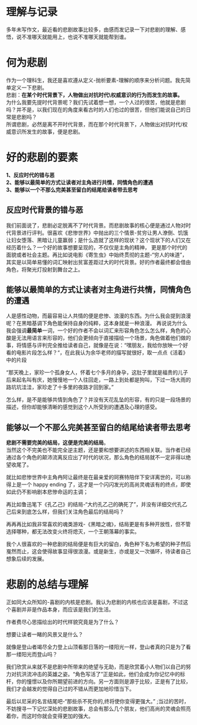 # 理解与记录
多年未写作文，最近看的悲剧故事比较多，由感而发记录一下对悲剧的理解、感悟，说不准哪天就能用上，也说不准哪天就能帮到谁。

# 何为悲剧
作为一个理科生，我还是喜欢遵从定义-抛析要素-理解的顺序来分析问题。我先简单定义一下悲剧。<br>
悲剧：**在某个时代背景下，人物做出对抗时代\权威意识的行为而发生的故事。** <br>
为什么我要先提时代背景呢？我们先试着想一想，一个人过的很苦，他就是悲剧吗？并不是，以我们现在的角度来看古时的人们也过的很苦，但他们能说自己的日常是悲剧吗？<br>
所谓悲剧，必然是离不开时代背景，而在那个时代背景下，人物做出对抗时代/权威意识所发生的故事，便是悲剧。


# 好的悲剧的要素

**1、反应时代的错与恶**<br>
**2、能够以最简单的方式让读者对主角进行共情，同情角色的遭遇**<br>
**3、能够以一个不那么完美甚至留白的结尾给读者带去思考**

## 反应时代背景的错与恶

我们前面说了，悲剧必定脱离不了时代背景。而悲剧故事的核心便是通过人物对时代背景进行评判。很喜欢《悲惨世界》中抛出的三个情景-贫穷让男人潦倒、饥饿让妇女堕落、黑暗让儿童赢弱；是什么造就了这样的现状？这个现状下的人们又在经历着什么？一个好的故事想要呈现的，不仅仅是主角的精神，
更是那个时代的面貌或者社会主题。再比如说电影《寄生虫》中始终贯彻的主题-“穷人的味道”，其实是以简单易懂的词汇映射出贫富差距过大的时代背景。好的作者最终都会借由角色，将聚光灯投射到舞台之上。


## 能够以最简单的方式让读者对主角进行共情，同情角色的遭遇

人是感性动物，而最容易让人共情的便是悲惨、浪漫的东西。为什么我会提到浪漫呢？在黑暗基调下角色能保持自身的纯粹，这本身就是一种浪漫。
再说说为什么我会强调**最简单**一词，一个好的作者不会以词汇来形容角色怎么怎么样，角色的心酸是无法用语言来形容的，他们会更倾向于直接描绘一个场景，角色做着他们做的事，将情感与评判完全推给读者自己，就像是在说：“嘿朋友，我给你放映一个好看的电影片段怎么样？“，在此我认为余华老师的描写就很好，取一点点《活着》中的片段<br>

“那天晚上，家珍一个孤身女人，怀着七个多月的身孕，这肚子里就是福贵的儿子后来起名叫有庆，她慢慢地一个人往回走，一路上到处都是狗叫，下过一场大雨的路坑坑洼洼，家珍走了十多里的夜路才回到家。”<br>

怎么样，是不是能够共情到角色了？并没有天花乱坠的形容，有的只是一段场景的描述，但你却能够清晰的感觉到这个人所受到的遭遇及心理的感受。

## 能够以一个不那么完美甚至留白的结尾给读者带去思考

**悲剧不需要完美的结局，这便是完美的结局**。<br>
当然这个不完美也不能完全逆主题，还是要和想要讲述的东西相关联。当作者已经通过各个角色的颠沛流离反应出了时代的状况，那么角色的结局就不一定非得以绝望收尾了。<br>

就比如悲惨世界中主角冉阿让最终是在最亲爱的珂赛特陪伴下安详离世的，可以称得上是一个 happy ending 了，这才是一个闪闪发光的高尚灵魂该有的终点，即使如此仍不影响剧本悲惨命运的主调；<br>

再比如鲁迅笔下《孔乙己》的结局-“大约孔乙己的确死了”，并没有详细交代孔乙己后来到底怎么样，但我们关注角色最后的结局吗？<br>

再再再比如我非常喜欢的魂类游戏-《黑暗之魂》，结局更是有多种开放性，但不管选择哪种，都无法改变火终将熄灭，一个王朝落幕的事实。<br>

我个人很喜欢的一种悲剧的结局便是有巨大的留白，角色种下名为希望的种子然后戛然而止，这会使得故事显得很浪漫。或是新生，亦或是又一次循环，待读者自己想象后续的发展。



# 悲剧的总结与理解

正如同大众所知的-喜剧的内核是悲剧。我认为悲剧的内核也应该是喜剧，不过这个喜剧并非是作品本身，而应该是我们的生活。<br>

作者费尽心思描绘出的时代样貌究竟是为了什么？<br>

想要让读者一睹的风景又是什么？<br>

就像是登山者竭尽全力登上山顶看那日落的一缕阳光一样，登山者真的只是为了看那一缕阳光而登山吗？<br>

我们欣赏从来就不是悲剧中所带来的绝望与无助，而是欣赏着小人物们以自己的努力对抗洪流冲击的英雄之姿。“角色写活了”正是如此，他们会成为你记忆中的标杆，你的憧憬以及你所期望前进的方向。另一方面则是源于比较，正是有了比较，我们才会越发的觉得自己过的不错从而更加地珍惜当下。<br>

最后以尼采的名言结尾吧-“那些杀不死你的,终将使你变得更强大。” ;当过的苦时，不妨搜寻一下记忆深处的悲剧故事，总会有那么几个朋友，他们高尚的灵魂会照亮着你，而这时你就会变得更加的强大。

